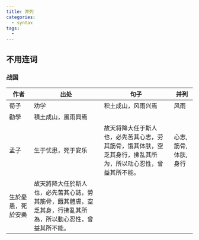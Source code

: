 ```yaml
---
title: 并列
categories:
  - syntax
tags:
  -
---
```

<!-- more -->

## 不用连词
### 战国
作者|出处|句子|并列
---|---|---|---
荀子|劝学|积土成山，风雨兴焉|风雨
 |勸學|積土成山，風雨興焉|
孟子|生于忧患，死于安乐|故天将降大任于斯人也，必先苦其心志，劳其筋骨，饿其体肤，空乏其身行，拂乱其所为，所以动心忍性，曾益其所不能。|心志, 筋骨, 体肤, 身行
|生於憂患，死於安樂|故天將降大任於斯人也，必先苦其心誌，勞其筋骨，餓其體膚，空乏其身，行拂亂其所為，所以動心忍性，曾益其所不能。|
